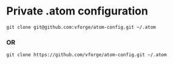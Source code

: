 # Private .atom configuration

```shell
git clone git@github.com:vforge/atom-config.git ~/.atom
```

### OR

```shell
git clone https://github.com/vforge/atom-config.git ~/.atom
```
